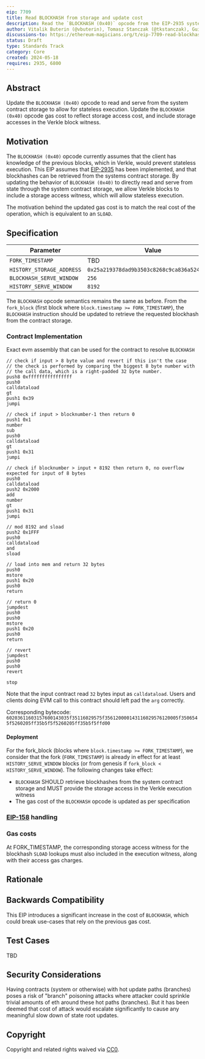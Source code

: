 ```yaml
---
eip: 7709
title: Read BLOCKHASH from storage and update cost
description: Read the `BLOCKHASH (0x40)` opcode from the EIP-2935 system contract storage and adjust its gas cost to reflect storage access.
author: Vitalik Buterin (@vbuterin), Tomasz Stanczak (@tkstanczak), Guillaume Ballet (@gballet), Gajinder Singh (@g11tech), Tanishq Jasoria (@tanishqjasoria), Ignacio Hagopian (@jsign), Jochem Brouwer (@jochem-brouwer), Gabriel Rocheleau (@gabrocheleau)
discussions-to: https://ethereum-magicians.org/t/eip-7709-read-blockhash-opcode-from-storage-and-adjust-gas-cost/20052
status: Draft
type: Standards Track
category: Core
created: 2024-05-18
requires: 2935, 6800
---
```


## Abstract

Update the `BLOCKHASH (0x40)` opcode to read and serve from the system contract storage to allow for stateless execution. Update the `BLOCKHASH (0x40)` opcode gas cost to reflect storage access cost, and include storage accesses in the Verkle block witness.

## Motivation

The `BLOCKHASH (0x40)` opcode currently assumes that the client has knowledge of the previous blocks, which in Verkle, would prevent stateless execution. This EIP assumes that [EIP-2935](./eip-2935.md) has been implemented, and that blockhashes can be retrieved from the systems contract storage. By updating the behavior of `BLOCKHASH (0x40)` to directly read and serve from state through the system contract storage, we allow Verkle blocks to include a storage access witness, which will allow stateless execution.

The motivation behind the updated gas cost is to match the real cost of the operation, which is equivalent to an `SLOAD`.

## Specification

| Parameter                 | Value                                        |
| ------------------------- | -------------------------------------------- |
| `FORK_TIMESTAMP`          | TBD                                          |
| `HISTORY_STORAGE_ADDRESS` | `0x25a219378dad9b3503c8268c9ca836a52427a4fb` |
| `BLOCKHASH_SERVE_WINDOW`  | `256`                                        |
| `HISTORY_SERVE_WINDOW`    | `8192`                                       |

The `BLOCKHASH` opcode semantics remains the same as before. From the `fork_block` (first block where `block.timestamp >= FORK_TIMESTAMP`), the `BLOCKHASH` instruction should be updated to retrieve the requested blockhash from the contract storage.

### Contract Implementation

Exact evm assembly that can be used for the contract to resolve `BLOCKHASH`

```
// check if input > 8 byte value and revert if this isn't the case
// the check is performed by comparing the biggest 8 byte number with
// the call data, which is a right-padded 32 byte number.
push8 0xffffffffffffffff
push0
calldataload
gt
push1 0x39
jumpi

// check if input > blocknumber-1 then return 0
push1 0x1
number
sub
push0
calldataload
gt
push1 0x31
jumpi

// check if blocknumber > input + 8192 then return 0, no overflow expected for input of 8 bytes
push0
calldataload
push2 0x2000
add
number
gt
push1 0x31
jumpi

// mod 8192 and sload
push2 0x1FFF
push0
calldataload
and
sload

// load into mem and return 32 bytes
push0
mstore
push1 0x20
push0
return

// return 0
jumpdest
push0
push0
mstore
push1 0x20
push0
return

// revert
jumpdest
push0
push0
revert

stop
```

Note that the input contract read `32` bytes input as `calldataload`. Users and clients doing EVM call to this contract should left pad the `arg` correctly.

<!-- TODO: bytecode is based off on first version and will be updated once assembly is locked down as it changes contract sender and address -->

Corresponding bytecode:
`60203611603157600143035f35116029575f356120000143116029576120005f3506545f5260205ff35b5f5f5260205ff35b5f5ffd00`

#### Deployment

For the fork_block (blocks where `block.timestamp >= FORK_TIMESTAMP`), we consider that the fork (`FORK_TIMESTAMP`) is already in effect for at least `HISTORY_SERVE_WINDOW` blocks (or from genesis if `fork_block < HISTORY_SERVE_WINDOW`). The following changes take effect:

- `BLOCKHASH` SHOULD retrieve blockhashes from the system contract storage and MUST provide the storage access in the Verkle execution witness
- The gas cost of the `BLOCKHASH` opcode is updated as per specification

### [EIP-158](./eip-158.md) handling

### Gas costs

At FORK_TIMESTAMP, the corresponding storage access witness for the blockhash `SLOAD` lookups must also included in the execution witness, along with their access gas charges.

## Rationale

## Backwards Compatibility

This EIP introduces a significant increase in the cost of `BLOCKHASH`, which could break use-cases that rely on the previous gas cost.

## Test Cases

TBD

## Security Considerations

Having contracts (system or otherwise) with hot update paths (branches) poses a risk of "branch" poisoning attacks where attacker could sprinkle trivial amounts of eth around these hot paths (branches). But it has been deemed that cost of attack would escalate significantly to cause any meaningful slow down of state root updates.

## Copyright

Copyright and related rights waived via [CC0](../LICENSE.md).
